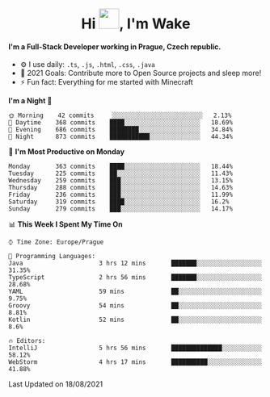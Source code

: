 <h1 align="center">Hi <img src="https://raw.githubusercontent.com/MrWakeCZ/MrWakeCZ/master/Hi.gif" width="40px" />, I'm Wake</h1>

#### I'm a Full-Stack Developer working in Prague, Czech republic.
- ⚙️ I use daily: `.ts`, `.js`, `.html`, `.css`, `.java`
- 🥅 2021 Goals: Contribute more to Open Source projects and sleep more!
- ⚡ Fun fact: Everything for me started with Minecraft

<!--START_SECTION:waka-->
**I'm a Night 🦉** 

```text
🌞 Morning    42 commits     ░░░░░░░░░░░░░░░░░░░░░░░░░   2.13% 
🌆 Daytime    368 commits    ████░░░░░░░░░░░░░░░░░░░░░   18.69% 
🌃 Evening    686 commits    ████████░░░░░░░░░░░░░░░░░   34.84% 
🌙 Night      873 commits    ███████████░░░░░░░░░░░░░░   44.34%

```
📅 **I'm Most Productive on Monday** 

```text
Monday       363 commits    ████░░░░░░░░░░░░░░░░░░░░░   18.44% 
Tuesday      225 commits    ██░░░░░░░░░░░░░░░░░░░░░░░   11.43% 
Wednesday    259 commits    ███░░░░░░░░░░░░░░░░░░░░░░   13.15% 
Thursday     288 commits    ███░░░░░░░░░░░░░░░░░░░░░░   14.63% 
Friday       236 commits    ███░░░░░░░░░░░░░░░░░░░░░░   11.99% 
Saturday     319 commits    ████░░░░░░░░░░░░░░░░░░░░░   16.2% 
Sunday       279 commits    ███░░░░░░░░░░░░░░░░░░░░░░   14.17%

```


📊 **This Week I Spent My Time On** 

```text
⌚︎ Time Zone: Europe/Prague

💬 Programming Languages: 
Java                     3 hrs 12 mins       ███████░░░░░░░░░░░░░░░░░░   31.35% 
TypeScript               2 hrs 56 mins       ███████░░░░░░░░░░░░░░░░░░   28.68% 
YAML                     59 mins             ██░░░░░░░░░░░░░░░░░░░░░░░   9.75% 
Groovy                   54 mins             ██░░░░░░░░░░░░░░░░░░░░░░░   8.81% 
Kotlin                   52 mins             ██░░░░░░░░░░░░░░░░░░░░░░░   8.6%

🔥 Editors: 
IntelliJ                 5 hrs 56 mins       ██████████████░░░░░░░░░░░   58.12% 
WebStorm                 4 hrs 17 mins       ██████████░░░░░░░░░░░░░░░   41.88%

```


 Last Updated on 18/08/2021
<!--END_SECTION:waka-->

